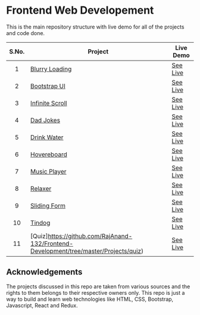# Frontend Web Developement

This is the main repository structure with live demo for all of the projects and code done.

|  S.No.| Project       | Live Demo  |
|  :-:  |---------------|-----------------------------------------------------------------------------------------------------|
|1|[Blurry Loading](https://github.com/RajAnand-132/Frontend-Development/tree/master/Projects/Blurry%20Loading)   |[See Live](https://rajanand-132.github.io/Frontend-Development/Projects/Blurry%20Loading/)|
|2|[Bootstrap UI](https://github.com/RajAnand-132/Frontend-Development/tree/master/Projects/bootstrap_UI)     |[See Live](https://rajanand-132.github.io/Frontend-Development/Projects/bootstrap_UI/)|
|3|[Infinite Scroll](https://github.com/RajAnand-132/Frontend-Development/tree/master/Projects/Infinite%20scroll%20posts)   |[See Live](https://rajanand-132.github.io/Frontend-Development/Projects/Infinite%20scroll%20posts/)|
|4|[Dad Jokes](https://github.com/RajAnand-132/Frontend-Development/tree/master/Projects/Dad%20Jokes)        |[See Live](https://rajanand-132.github.io/Frontend-Development/Projects/Dad%20Jokes/)|
|5|[Drink Water](https://github.com/RajAnand-132/Frontend-Development/tree/master/Projects/Drink%20Water)      |[See Live](https://rajanand-132.github.io/Frontend-Development/Projects/Drink%20Water/)|
|6|[Hovereboard](https://github.com/RajAnand-132/Frontend-Development/tree/master/Projects/Hover%20Board)      |[See Live](https://rajanand-132.github.io/Frontend-Development/Projects/Hover%20Board/)|
|7|[Music Player](https://github.com/RajAnand-132/Frontend-Development/tree/master/Projects/Music%20Player)     |[See Live](https://rajanand-132.github.io/Frontend-Development/Projects/Music%20Player/)|
|8|[Relaxer](https://github.com/RajAnand-132/Frontend-Development/tree/master/Projects/Relaxer)          |[See Live](https://rajanand-132.github.io/Frontend-Development/Projects/Relaxer/)|
|9|[Sliding Form](https://github.com/RajAnand-132/Frontend-Development/tree/master/Projects/Sliding%20Signin%20Signup%20form)     |[See Live](https://rajanand-132.github.io/Frontend-Development/Projects/Sliding%20Signin%20Signup%20form/)|
|10|[Tindog](https://github.com/RajAnand-132/Frontend-Development/tree/master/Projects/tindog)          |[See Live](https://rajanand-132.github.io/Frontend-Development/Projects/tindog/) |
|11|[Quiz]https://github.com/RajAnand-132/Frontend-Development/tree/master/Projects/quiz)          |[See Live](https://rajanand-132.github.io/Frontend-Development/Projects/quiz/)

## Acknowledgements

The projects discussed in this repo are taken from various sources and the rights to them belongs to their respective owners only. This repo is just a way to build and learn web technologies like HTML, CSS, Bootstrap, Javascript, React and Redux.

